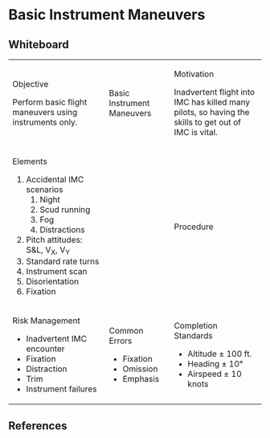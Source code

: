 # Basic Instrument Maneuvers

## Whiteboard

<table className="maneuver-wb">

<tr>

<td className="wb-col-1">

<label>Objective</label>

Perform basic flight maneuvers using instruments only.

</td>

<td className="wb-col-2 maneuver-title">

<label className="maneuver-label">Basic Instrument Maneuvers</label>

</td>

<td className="wb-col-3">

<label>Motivation</label>

Inadvertent flight into IMC has killed many pilots, so having the skills to get out of IMC is vital.

</td>

</tr>

<tr>

<td className="wb-col-1">

<label>Elements</label>

1. Accidental IMC scenarios
   1. Night
   2. Scud running
   3. Fog
   4. Distractions
2. Pitch attitudes: S&L, V<sub>X</sub>, V<sub>Y</sub>
3. Standard rate turns
4. Instrument scan
5. Disorientation
6. Fixation

</td>

<td className="wb-col-2">

</td>

<td className="wb-col-3">

<label>Procedure</label>

</td>

</tr>

<tr>

<td className="wb-col-1">

<label>Risk Management</label>

- Inadvertent IMC encounter
- Fixation
- Distraction
- Trim
- Instrument failures

</td>

<td className="wb-col-2">

<label>Common Errors</label>

- Fixation
- Omission
- Emphasis

</td>

<td className="wb-col-3">

<label>Completion Standards</label>

- Altitude &pm; 100 ft.
- Heading &pm; 10&deg;
- Airspeed &pm; 10 knots

</td>

</tr>

</table>

## References
